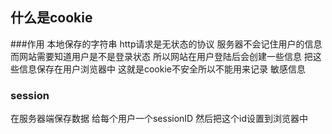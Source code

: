 ## 什么是cookie

###作用
本地保存的字符串
http请求是无状态的协议
服务器不会记住用户的信息
而网站需要知道用户是不是登录状态
所以网站在用户登陆后会创建一些信息
把这些信息保存在用户浏览器中
这就是cookie不安全所以不能用来记录
敏感信息

### session
在服务器端保存数据
给每个用户一个sessionID
然后把这个id设置到浏览器中